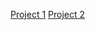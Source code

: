 [Project 1](https://docs.google.com/document/d/1iH22VbNjnGnYlDH0VGD1re0IyL_LKvpTrIHRb75zuk8/edit)
[Project 2](https://docs.google.com/document/d/1vFePKJNjgkGTx-RtxLmpp4JgrfGfGE1vAQT1I3e_HP8/edit)
